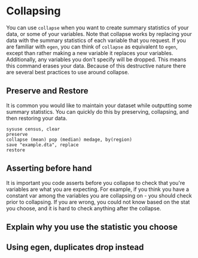 # Collapsing

You can use `collapse` when you want to create summary statistics of your data, or some of your variables. Note that collapse works by replacing your data with the summary statistics of each variable that you request. If you are familiar with `egen`, you can think of `collapse` as equivalent to `egen`, except than rather making a new variable it replaces your variables. Additionally, any variables you don't specify will be dropped. This means this command erases your data. Because of this destructive nature there are several best practices to use around collapse. 

## Preserve and Restore 
It is common you would like to maintain your dataset while outputting some summary statistics. You can quickly do this by preserving, collapsing, and then restoring your data. 

````
sysuse census, clear
preserve
collapse (mean) pop (median) medage, by(region)
save "example.dta", replace
restore 
````

## Asserting before hand
It is important you code asserts before you collapse to check that you're variables are what you are expecting. For example, if you think you have a constant var among the variables you are collapsing on - you should check prior to collapsing. If you are wrong, you could not know based on the stat you choose, and it is hard to check anything after the collapse. 

## Explain why you use the statistic you choose 



## Using egen, duplicates drop instead 


